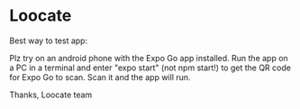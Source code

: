 # Loocate

Best way to test app:

Plz try on an android phone with the Expo Go app installed. Run the app on a PC in a terminal and enter "expo start" (not npm start!) to get the QR code for Expo Go to scan. Scan
it and the app will run.

Thanks,
Loocate team
